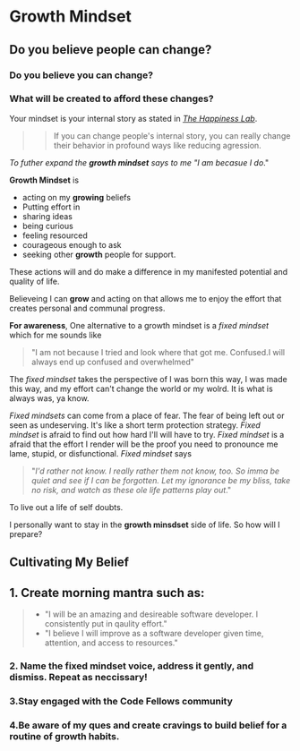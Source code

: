 # **Growth Mindset**

## Do you believe people can change?

### Do you believe you can change?

### What will be created to afford these changes?

  Your mindset is your internal story as stated in
  *[The Happiness Lab](https://www.pushkin.fm)*.
  
  >> If you can change people's internal story, you can really change their behavior in profound ways like reducing agression.
  
 *To futher expand the **growth mindset** says to me "I am becasue I do*."

 **Growth Mindset** is 
 
- acting on my **growing** beliefs  
- Putting effort in
- sharing ideas
- being curious
- feeling resourced
- courageous enough to ask
- seeking other **growth** people for support.

These actions  will and do make a difference in my manifested potential and quality of life. 

Believeing I can **grow** and acting on that allows me to enjoy the effort that creates personal and communal progress.

 **For awareness**, One alternative to a growth mindset is a *fixed mindset* which for me sounds like 
 >"I am not because I tried and look where that got me. Confused.I will always end up confused and overwhelmed"  

 The *fixed mindset* takes the perspective of I was born this way, I was made this way, and my effort can't change the world or my wolrd. It is what is always was, ya know. 

 *Fixed mindsets* can come from a place of fear. The fear of being left out or seen as undeserving. It's like a short term protection strategy. *Fixed mindset* is afraid to find out how hard I'll will have to try. *Fixed mindset* is a afraid that the effort I render will be the proof you need to pronounce me lame, stupid, or disfunctional. *Fixed mindset* says 
 >"*I'd rather not know. I really rather them not know, too. So imma be quiet and see if I can be forgotten. Let my ignorance be my bliss, take no risk, and watch as these ole life patterns play out*." 
 
 To live out a life of self doubts. 
  
  I  personally want to stay in the **growth minsdset** side of life. So how will I prepare? 

## **Cultivating My Belief**

## 1. Create morning mantra such as:

> - "I will be an amazing and desireable software developer. I consistently put in qaulity effort."
> - "I believe I will improve as a software developer given time, attention, and access to resources."

### 2. Name the fixed mindset voice, address it gently, and dismiss. Repeat as neccissary!

### 3.Stay engaged with the Code Fellows community  

### 4.Be aware of my ques and create cravings to build belief for a routine of growth habits.
